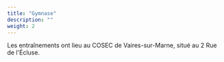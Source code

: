 ```yaml
---
title: "Gymnase"
description: ""
weight: 2
---
```


Les entraînements ont lieu au COSEC de Vaires-sur-Marne, situé au 2 Rue de l'Écluse.
